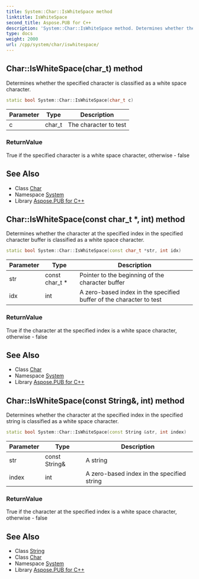```yaml
---
title: System::Char::IsWhiteSpace method
linktitle: IsWhiteSpace
second_title: Aspose.PUB for C++
description: 'System::Char::IsWhiteSpace method. Determines whether the specified character is classified as a white space character in C++.'
type: docs
weight: 2000
url: /cpp/system/char/iswhitespace/
---
```

## Char::IsWhiteSpace(char_t) method


Determines whether the specified character is classified as a white space character.

```cpp
static bool System::Char::IsWhiteSpace(char_t c)
```


| Parameter | Type | Description |
| --- | --- | --- |
| c | char_t | The character to test |

### ReturnValue

True if the specified character is a white space character, otherwise - false

## See Also

* Class [Char](../)
* Namespace [System](../../)
* Library [Aspose.PUB for C++](../../../)
## Char::IsWhiteSpace(const char_t *, int) method


Determines whether the character at the specified index in the specified character buffer is classified as a white space character.

```cpp
static bool System::Char::IsWhiteSpace(const char_t *str, int idx)
```


| Parameter | Type | Description |
| --- | --- | --- |
| str | const char_t * | Pointer to the beginning of the character buffer |
| idx | int | A zero-based index in the specified buffer of the character to test |

### ReturnValue

True if the character at the specified index is a white space character, otherwise - false

## See Also

* Class [Char](../)
* Namespace [System](../../)
* Library [Aspose.PUB for C++](../../../)
## Char::IsWhiteSpace(const String\&, int) method


Determines whether the character at the specified index in the specified string is classified as a white space character.

```cpp
static bool System::Char::IsWhiteSpace(const String &str, int index)
```


| Parameter | Type | Description |
| --- | --- | --- |
| str | const String\& | A string |
| index | int | A zero-based index in the specified string |

### ReturnValue

True if the character at the specified index is a white space character, otherwise - false

## See Also

* Class [String](../../string/)
* Class [Char](../)
* Namespace [System](../../)
* Library [Aspose.PUB for C++](../../../)
